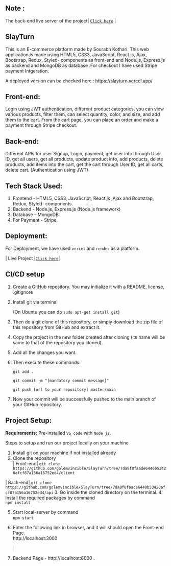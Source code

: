 ## Note :

The back-end live server of the project| [`Click here`](https://slayturn-api.onrender.com) | 

## SlayTurn
This is an E-commerce platform made by Sourabh Kothari. This web application is made using HTML5, CSS3, JavaScript, React.js, Ajax, Bootstrap, Redux, Styled- components as front-end and Node.js, Express.js as backend and MongoDB as database .For checkout I have used Stripe payment Intgeration.

A deployed version can be checked here :  https://slayturn.vercel.app/

## Front-end:
Login using JWT authentication, different product categories, you can view various products, filter
them, can select quantity, color, and size, and add them to the cart. From the cart page, you can place an
order and make a payment through Stripe checkout. 

## Back-end:
Different APIs for user Signup, Login, payment, get user info through User ID, get all users, get all products, update product info, add products,
delete products, add items into the cart, get the cart through User ID, get all carts, delete cart. (Authentication
using JWT)

## Tech Stack Used: 
1. Frontend - HTML5, CSS3, JavaScript, React.js ,Ajax and Bootstrap, Redux, Styled- components.
2. Backend - Node.js, Express.js (Node.js framework)
3. Database – MongoDB.
4. For Payment - Stripe.


## Deployment:
For Deployment, we have used `vercel` and `render` as a platform. 

| Live Project |[`Click here`](https://slayturn.vercel.app/)| 

## CI/CD setup
1. Create a GitHub repository. You may initialize it with a README, license, .gitignore
2. Install git via terminal 

   (On Ubuntu you can do `sudo apt-get install git`)
3. Then do a git clone of this repository, or simply download the zip file of this repository from GitHub and extract it.
4. Copy the project in the new folder created after cloning (its name will be same to that of the repository you cloned).
5. Add all the changes you want.
6. Then execute these commands:
   
   ````
   git add . 

   git commit -m "[mandatory commit message]" 
   
   git push [url to your repository] master/main 
7. Now your commit will be successfully pushed to the main branch of your GitHub repository.

## Project Setup: 

**Requirements:** Pre-installed `VS code` with `Node js`.

Steps to setup and run our project locally on your machine
1. Install git on your machine if not installed already <br>
2. Clone the repository <br>
| Front-end|
`git clone   https://github.com/golemvincible/SlayTurn/tree/7da8f8faade6440b53420afcf87a156a16752ed4/client`
>
| Back-end|
`git clone   https://github.com/golemvincible/SlayTurn/tree/7da8f8faade6440b53420afcf87a156a16752ed4/api`
3. Go inside the cloned directory on the terminal.
4. Install the required packages by command <br>
`npm install`
>
5. Start local-server by command <br>
`npm start`
>
6. Enter the following link in browser, and it will should open the Front-end Page. <br>    http://localhost:3000
><br>
7. Backend Page - http://localhost:8000 .
